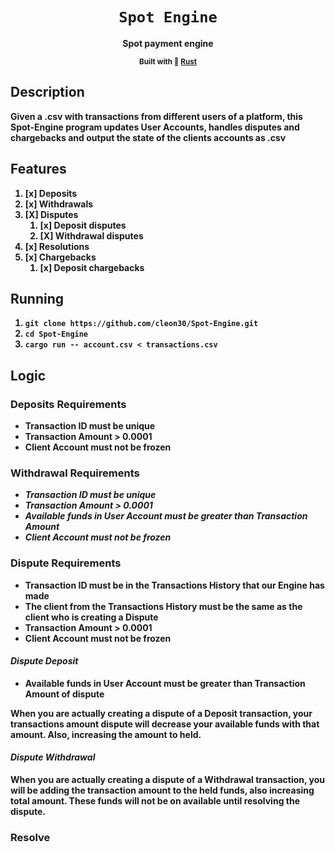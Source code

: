 <div align="center">
  <h1>
    <code>Spot Engine</code>
  </h1>
  <strong>Spot payment engine</sup>
  
  <sub>Built with 🦀 <a href="https://www.rust-lang.org" target="_blank">Rust</a> </sub>

</div>

## Description

Given a .csv with transactions from different users of a platform, this Spot-Engine program updates User Accounts, handles disputes and chargebacks and output the state of the clients accounts as .csv 

## Features
1. [x] Deposits
2. [x] Withdrawals
3. [X] Disputes
    1. [x] Deposit disputes
    2. [X] Withdrawal disputes
4. [x] Resolutions
5. [x] Chargebacks
    1. [x] Deposit chargebacks



## Running
  1. `git clone https://github.com/cleon30/Spot-Engine.git`
  2. `cd Spot-Engine`
  3. `cargo run -- account.csv < transactions.csv `
## Logic 

### Deposits Requirements

- Transaction ID must be unique
- Transaction Amount > 0.0001
- Client Account must not be frozen

### Withdrawal Requirements

* *Transaction ID must be unique*
* *Transaction Amount > 0.0001*
* *Available funds in User Account must be greater than Transaction Amount* 
* *Client Account must not be frozen*

### Dispute Requirements

- Transaction ID must be in the Transactions History that our Engine has made
- The client from the Transactions History must be the same as the client who is creating a Dispute
- Transaction Amount > 0.0001 
- Client Account must not be frozen

#### *Dispute Deposit*

- Available funds in User Account must be greater than Transaction Amount of dispute
    
When you are actually creating a dispute of a Deposit transaction, your transactions amount dispute will decrease your available funds with that amount. Also, increasing the amount to held.

#### *Dispute Withdrawal*

When you are actually creating a dispute of a Withdrawal transaction, you will be adding the transaction amount to the held funds, also increasing total amount. These funds will not be on available until resolving the dispute.

### Resolve

